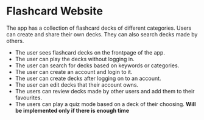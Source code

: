 
# Flashcard Website

The app has a collection of flashcard decks of different categories. Users can create and share their own decks. They can also search decks made by others.

- The user sees flashcard decks on the frontpage of the app.
- The user can play the decks without logging in.
- The user can search for decks based on keywords or categories.
- The user can create an account and login to it.
- The user can create decks after logging on to an account.
- The user can edit decks that their account owns.
- The users can review decks made by other users and add them to their favourites.
- The users can play a quiz mode based on a deck of their choosing. **Will be implemented only if there is enough time**

